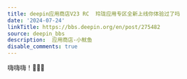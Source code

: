 ```yaml
---
title: deepin应用商店V23 RC  玲珑应用专区全新上线你体验过了吗
date: '2024-07-24'
linkTitle: https://bbs.deepin.org/en/post/275482
source: deepin_bbs
description:  应用商店-小鱿鱼 
disable_comments: true
---
```

嗨嗨嗨！🎉🎉🎉
